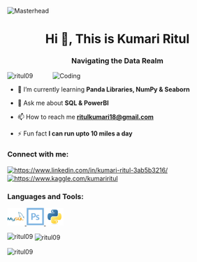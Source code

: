 ![Masterhead](https://i.pinimg.com/originals/19/6a/d9/196ad9d3122098b297d7b99ce9ff209f.gif)
<h1 align="center">Hi 👋, This is Kumari Ritul</h1>
<h3 align="center">Navigating the Data Realm</h3>
<img align="right" alt="Coding" width="400" src="https://i.pinimg.com/originals/b5/43/44/b5434468a9f8a1fac71b1cf8d5502320.gif">

<p align="left"> <img src="https://komarev.com/ghpvc/?username=ritul09&label=Profile%20views&color=0e75b6&style=flat" alt="ritul09" /> </p>

- 🌱 I’m currently learning **Panda Libraries, NumPy & Seaborn**

- 💬 Ask me about **SQL & PowerBI**

- 📫 How to reach me **ritulkumari18@gmail.com**

- ⚡ Fun fact **I can run upto 10 miles a day**

<h3 align="left">Connect with me:</h3>
<p align="left">
<a href="https://www.linkedin.com/in/kumari-ritul-3ab5b3216/" target="blank"><img align="center" src="https://raw.githubusercontent.com/rahuldkjain/github-profile-readme-generator/master/src/images/icons/Social/linked-in-alt.svg" alt="https://www.linkedin.com/in/kumari-ritul-3ab5b3216/" height="30" width="40" /></a>
<a href="https://kaggle.com/https://www.kaggle.com/kumariritul" target="blank"><img align="center" src="https://raw.githubusercontent.com/rahuldkjain/github-profile-readme-generator/master/src/images/icons/Social/kaggle.svg" alt="https://www.kaggle.com/kumariritul" height="30" width="40" /></a>
</p>

<h3 align="left">Languages and Tools:</h3>
<p align="left"> <a href="https://www.mysql.com/" target="_blank" rel="noreferrer"> <img src="https://raw.githubusercontent.com/devicons/devicon/master/icons/mysql/mysql-original-wordmark.svg" alt="mysql" width="40" height="40"/> </a> <a href="https://www.photoshop.com/en" target="_blank" rel="noreferrer"> <img src="https://raw.githubusercontent.com/devicons/devicon/master/icons/photoshop/photoshop-line.svg" alt="photoshop" width="40" height="40"/> </a> <a href="https://www.python.org" target="_blank" rel="noreferrer"> <img src="https://raw.githubusercontent.com/devicons/devicon/master/icons/python/python-original.svg" alt="python" width="40" height="40"/> </a> </p>

<p><img align="left" src="https://github-readme-stats.vercel.app/api/top-langs?username=ritul09&show_icons=true&locale=en&layout=compact" alt="ritul09" /></p>

<p>&nbsp;<img align="center" src="https://github-readme-stats.vercel.app/api?username=ritul09&show_icons=true&locale=en" alt="ritul09" /></p>

<p><img align="center" src="https://github-readme-streak-stats.herokuapp.com/?user=ritul09&" alt="ritul09" /></p>
